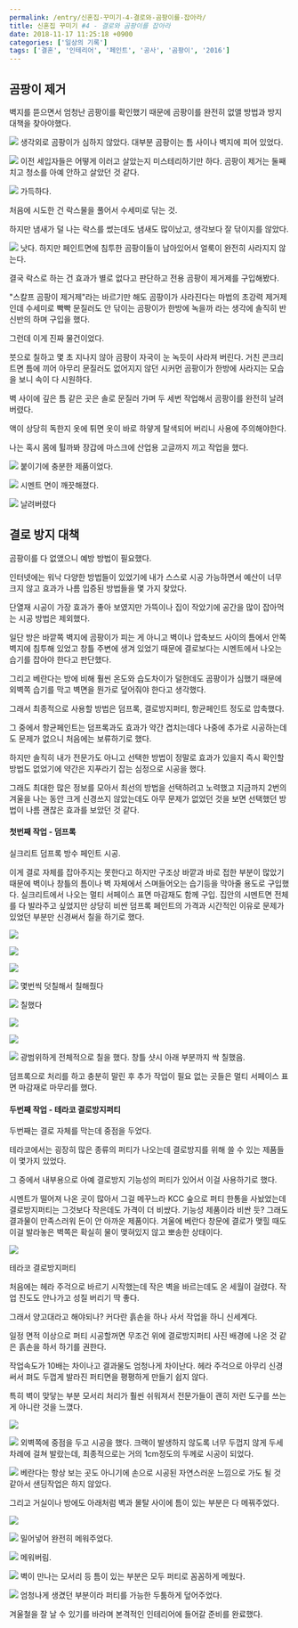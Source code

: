```yaml
---
permalink: /entry/신혼집-꾸미기-4-결로와-곰팡이를-잡아라/
title: 신혼집 꾸미기 #4 - 결로와 곰팡이를 잡아라
date: 2018-11-17 11:25:18 +0900
categories: ['일상의 기록']
tags: ['결혼', '인테리어', '페인트', '공사', '곰팡이', '2016']
---
```




## 곰팡이 제거

벽지를 뜯으면서 엄청난 곰팡이를 확인했기 때문에 곰팡이를 완전히 없앨 방법과 방지 대책을 찾아야했다.

  

![][link0]
생각외로 곰팡이가 심하지 않았다. 대부분 곰팡이는 틈 사이나 벽지에 피어 있었다.

  

![][link1]
이전 세입자들은 어떻게 이러고 살았는지 미스테리하기만 하다. 곰팡이 제거는 둘째치고 청소를 아예 안하고 살았던 것 같다.

  

![][link2]
가득하다.

  

  

처음에 시도한 건 락스물을 풀어서 수세미로 닦는 것.

하지만 냄새가 덜 나는 락스를 썼는데도 냄새도 많이났고, 생각보다 잘 닦이지를 않았다.

  

![][link3]
낫다. 하지만 페인트면에 침투한 곰팡이들이 남아있어서 얼룩이 완전히 사라지지 않는다.

  

결국 락스로 하는 건 효과가 별로 없다고 판단하고 전용 곰팡이 제거제를 구입해봤다.

"스칼프 곰팡이 제거제"라는 바르기만 해도 곰팡이가 사라진다는 마법의 초강력 제거제인데 수세미로 빡빡 문질러도 안 닦이는 곰팡이가 한방에
녹을까 라는 생각에 솔직히 반신반의 하며 구입을 했다.

그런데 이게 진짜 물건이었다.

붓으로 칠하고 몇 초 지나지 않아 곰팡이 자국이 눈 녹듯이 사라져 버린다. 거친 콘크리트면 틈에 끼어 아무리 문질러도 없어지지 않던 시커먼
곰팡이가 한방에 사라지는 모습을 보니 속이 다 시원하다.

벽 사이에 깊은 틈 같은 곳은 솔로 문질러 가며 두 세번 작업해서 곰팡이를 완전히 날려 버렸다.

  

액이 상당히 독한지 옷에 튀면 옷이 바로 하얗게 탈색되어 버리니 사용에 주의해야한다.

나는 혹시 몸에 튈까봐 장갑에 마스크에 산업용 고글까지 끼고 작업을 했다.

  

![][link4]
붙이기에 충분한 제품이었다.

  

![][link5]
시멘트 면이 깨끗해졌다.

  

![][link6]
날려버렸다

  

  

## 결로 방지 대책

곰팡이를 다 없앴으니 예방 방법이 필요했다.

인터넷에는 워낙 다양한 방법들이 있었기에 내가 스스로 시공 가능하면서 예산이 너무 크지 않고 효과가 나름 입증된 방법들을 몇 가지 찾았다.

단열재 시공이 가장 효과가 좋아 보였지만 가뜩이나 집이 작았기에 공간을 많이 잡아먹는 시공 방법은 제외했다.

  

일단 방은 바깥쪽 벽지에 곰팡이가 피는 게 아니고 벽이나 압축보드 사이의 틈에서 안쪽 벽지에 침투해 있었고 창틀 주변에 생겨 있었기 때문에
결로보다는 시멘트에서 나오는 습기를 잡아야 한다고 판단했다.

그리고 베란다는 방에 비해 훨씬 온도와 습도차이가 덜한데도 곰팡이가 심했기 때문에 외벽쪽 습기를 막고 벽면을 뭔가로 덮어줘야 한다고
생각했다.

  

그래서 최종적으로 사용할 방법은 덤프록, 결로방지퍼티, 항균페인트 정도로 압축했다.

그 중에서 항균페인트는 덤프록과도 효과가 약간 겹치는데다 나중에 추가로 시공하는데도 문제가 없으니 처음에는 보류하기로 했다.

  

하지만 솔직히 내가 전문가도 아니고 선택한 방법이 정말로 효과가 있을지 즉시 확인할 방법도 없었기에 약간은 지푸라기 잡는 심정으로 시공을
했다.

그래도 최대한 많은 정보를 모아서 최선의 방법을 선택하려고 노력했고 지금까지 2번의 겨울을 나는 동안 크게 신경쓰지 않았는데도 아무 문제가
없었던 것을 보면 선택했던 방법이 나름 괜찮은 효과를 보았던 것 같다.

  

#### 첫번째 작업 - 덤프록

실크리트 덤프록 방수 페인트 시공.

이게 결로 자체를 잡아주지는 못한다고 하지만 구조상 바깥과 바로 접한 부분이 많았기 때문에 벽이나 창틀의 틈이나 벽 자체에서 스며들어오는
습기등을 막아줄 용도로 구입했다. 실크리트에서 나오는 멀티 서페이스 표면 마감재도 함께 구입. 집안의 시멘트면 전체를 다 발라주고 싶었지만
상당히 비싼 덤프록 페인트의 가격과 시간적인 이유로 문제가 있었던 부분만 신경써서 칠을 하기로 했다.

  

![][link7]

  

![][link8]

  

  

![][link9]

  

![][link10]
몇번씩 덧칠해서 칠해줬다

  

![][link11]
칠했다

  

![][link12]

  

![][link13]

  

![][link14]
광범위하게 전체적으로 칠을 했다. 창틀 샷시 아래 부분까지 싹 칠했음.

  

덤프록으로 처리를 하고 충분히 말린 후 추가 작업이 필요 없는 곳들은 멀티 서페이스 표면 마감재로 마무리를 했다.

  

  

#### 두번째 작업 - 테라코 결로방지퍼티

두번째는 결로 자체를 막는데 중점을 두었다.

테라코에서는 굉장히 많은 종류의 퍼티가 나오는데 결로방지를 위해 쓸 수 있는 제품들이 몇가지 있었다.

그 중에서 내부용으로 아예 결로방지 기능성의 퍼티가 있어서 이걸 사용하기로 했다.

  

시멘트가 떨어져 나온 곳이 많아서 그걸 메꾸느라 KCC 숲으로 퍼티 한통을 사놨었는데 결로방지퍼티는 그것보다 작은데도 가격이 더 비쌌다.
기능성 제품이라 비싼 듯? 그래도 결과물이 만족스러워 돈이 안 아까운 제품이다. 겨울에 베란다 창문에 결로가 맺힐 때도 이걸 발라놓은 벽쪽은
확실히 물이 맺혀있지 않고 뽀송한 상태이다.

  

![][link15]

테라코 결로방지퍼티

  

처음에는 헤라 주걱으로 바르기 시작했는데 작은 벽을 바르는데도 온 세월이 걸렸다. 작업 진도도 안나가고 성질 버리기 딱 좋다.

그래서 양고대라고 해야되나? 커다란 흙손을 하나 사서 작업을 하니 신세계다.

일정 면적 이상으로 퍼티 시공할꺼면 무조건 위에 결로방지퍼티 사진 배경에 나온 것 같은 흙손을 하서 하기를 권한다.

작업속도가 10배는 차이나고 결과물도 엄청나게 차이난다. 헤라 주걱으로 아무리 신경써서 펴도 두껍게 발라진 퍼티면을 평평하게 만들기 쉽지
않다.

특히 벽이 맞닿는 부분 모서리 처리가 훨씬 쉬워져서 전문가들이 괜히 저런 도구를 쓰는게 아니란 것을 느꼈다.

  

![][link16]

  

![][link17]
외벽쪽에 중점을 두고 시공을 했다. 크랙이 발생하지 않도록 너무 두껍지 않게 두세차례에 걸쳐 발랐는데, 최종적으로는 거의 1cm정도의 두께로
시공이 되었다.

  

![][link18]
베란다는 항상 보는 곳도 아니기에 손으로 시공된 자연스러운 느낌으로 가도 될 것 같아서 샌딩작업은 하지 않았다.

  

  

그리고 거실이나 방에도 아래처럼 벽과 몰탈 사이에 틈이 있는 부분은 다 메꿔주었다.

  

![][link19]

  

![][link20]
밀어넣어 완전히 메워주었다.

  

![][link21]
메워버림.

  

![][link22]
벽이 만나는 모서리 등 틈이 있는 부분은 모두 퍼티로 꼼꼼하게 메웠다.

  

![][link23]
엄청나게 생겼던 부분이라 퍼티를 가능한 두툼하게 덮어주었다.

  

겨울철을 잘 날 수 있기를 바라며 본격적인 인테리어에 들어갈 준비를 완료했다.

  


[link0]:http://cfile8.uf.tistory.com/image/9937D4445BEF79A111D0AB
[link1]:http://cfile27.uf.tistory.com/image/99C6CF415BEF79A214875D
[link2]:http://cfile4.uf.tistory.com/image/99EED24E5BEF79A3175AD3
[link3]:http://cfile8.uf.tistory.com/image/994AE4425BEF79A40FCAB5
[link4]:http://cfile10.uf.tistory.com/image/9901FA385BEF79A51303F0
[link5]:http://cfile30.uf.tistory.com/image/99C7F43C5BEF79A61270D3
[link6]:http://cfile5.uf.tistory.com/image/995BFA385BEF79A7100F2A
[link7]:http://cfile27.uf.tistory.com/image/997FD5345BEF79A709D6FD
[link8]:http://cfile26.uf.tistory.com/image/99A0263F5BEF79A80CC0D2
[link9]:http://cfile2.uf.tistory.com/image/99640C3D5BEF79A927C412
[link10]:http://cfile27.uf.tistory.com/image/99D7573E5BEF79AB0E0C63
[link11]:http://cfile25.uf.tistory.com/image/994B79425BEF79AC0FE9C8
[link12]:http://cfile10.uf.tistory.com/image/99D8FF4F5BEF79AD13D9BD
[link13]:http://cfile7.uf.tistory.com/image/9955934A5BEF79AE1492FC
[link14]:http://cfile1.uf.tistory.com/image/99D1C3505BEF79AF13EE33
[link15]:http://cfile29.uf.tistory.com/image/995129455BEF79AF019DE1
[link16]:http://cfile26.uf.tistory.com/image/9979C74F5BEF79B009CCBB
[link17]:http://cfile1.uf.tistory.com/image/994741495BEF79B14579D5
[link18]:http://cfile5.uf.tistory.com/image/992959425BEF79B2101170
[link19]:http://cfile23.uf.tistory.com/image/99AC0E395BEF79B311634B
[link20]:http://cfile30.uf.tistory.com/image/999EF0425BEF79B4132656
[link21]:http://cfile21.uf.tistory.com/image/99A9BB395BEF79B5110080
[link22]:http://cfile22.uf.tistory.com/image/990523345BEF79B71212BA
[link23]:http://cfile23.uf.tistory.com/image/993F783F5BEF79B70EABF3
